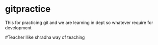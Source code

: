 # gitpractice
This for practicing git
and we are learning in dept so whatever require
for development

#Teacher
Ilike shradha way of teaching
